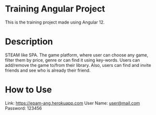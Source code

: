 # Training Angular Project

This is the training project made using Angular 12.

# Description
STEAM like SPA. The game platform, where user can choose any game, 
filter them by price, genre or can find it using key-words. 
Users can add/remove the game to/from their library. 
Also, users can find and invite friends and see who is already their friend.

# How to Use
Link: https://epam-ang.herokuapp.com
User Name: user@mail.com
Password: 123456





